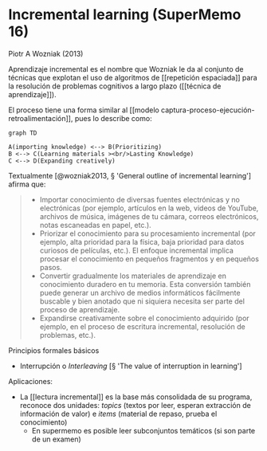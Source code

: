 # Incremental learning (SuperMemo 16)
Piotr A Wozniak (2013)

Aprendizaje incremental es el nombre que Wozniak le da al conjunto de técnicas que explotan el uso de algoritmos de [[repetición espaciada]] para la resolución de problemas cognitivos a largo plazo ([[técnica de aprendizaje]]).

El proceso tiene una forma similar al [[modelo captura-proceso-ejecución-retroalimentación]], pues lo describe como:

```mermaid
graph TD

A(importing knowledge) <--> B(Prioritizing)
B <--> C(Learning materials ><br/>Lasting Knowledge)
C <--> D(Expanding creatively)
```

Textualmente [@wozniak2013, § 'General outline of incremental learning'] afirma que:

>- Importar conocimiento de diversas fuentes electrónicas y no electrónicas (por ejemplo, artículos en la web, videos de YouTube, archivos de música, imágenes de tu cámara, correos electrónicos, notas escaneadas en papel, etc.). 
>- Priorizar el conocimiento para su procesamiento incremental (por ejemplo, alta prioridad para la física, baja prioridad para datos curiosos de películas, etc.). El enfoque incremental implica procesar el conocimiento en pequeños fragmentos y en pequeños pasos.
>- Convertir gradualmente los materiales de aprendizaje en conocimiento duradero en tu memoria. Esta conversión también puede generar un archivo de medios informáticos fácilmente buscable y bien anotado que ni siquiera necesita ser parte del proceso de aprendizaje.
>- Expandirse creativamente sobre el conocimiento adquirido (por ejemplo, en el proceso de escritura incremental, resolución de problemas, etc.).


Principios formales básicos

- Interrupción o *Interleaving* [§ 'The value of interruption in learning']

Aplicaciones:

- La [[lectura incremental]] es la base más consolidada de su programa, reconoce dos unidades: *topics* (textos por leer, esperan extracción de información de valor) e *items* (material de repaso, prueba el conocimiento)
    - En supermemo es posible leer subconjuntos temáticos (si son parte de un examen)
